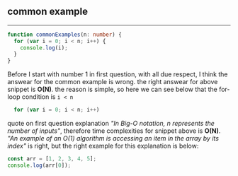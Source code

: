 ## common example

---

```typescript
function commonExamples(n: number) {
  for (var i = 0; i < n; i++) {
    console.log(i);
  }
}
```

Before I start with number 1 in first question, with all due respect, I think the answear
for the common example is wrong. the right answear for above snippet is **O(N)**. the reason
is simple, so here we can see below that the for-loop condition is `i < n`

```typescript
  for (var i = 0; i < n; i++)
```

quote on first question explanation _"In Big-O notation, n represents the number
of inputs"_, therefore time complexities for snippet above is **O(N)**. _"An example
of an O(1) algorithm is accessing an item in the array by its index"_ is right, but
the right example for this explanation is below:

```javascript
const arr = [1, 2, 3, 4, 5];
console.log(arr[0]);
```
